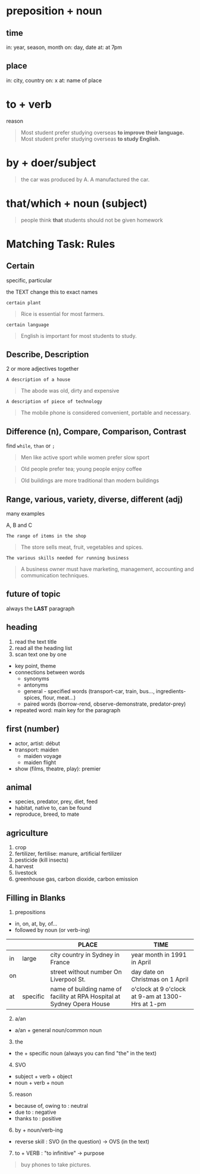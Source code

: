 # preposition + noun

## time

in: year, season, month
on: day, date
at: at 7pm

## place

in: city, country
on: x
at: name of place

# to + verb

reason

> Most student prefer studying overseas **to improve their language.**
> Most student prefer studying overseas **to study English.**

# by + doer/subject

> the car was produced by A.
> A manufactured the car.

# that/which + noun (subject)

> people think **that** students should not be given homework

# Matching Task: Rules

## Certain

specific, particular

the TEXT change this to exact names

`certain plant`

> Rice is essential for most farmers.

`certain language`

> English is important for most students to study.

## Describe, Description

2 or more adjectives together

`A description of a house`

> The abode was old, dirty and expensive

`A description of piece of technology`

> The mobile phone is considered convenient, portable and necessary.

## Difference (n), Compare, Comparison, Contrast

find `while`, `than` or `;`

> Men like active sport while women prefer slow sport

> Old people prefer tea; young people enjoy coffee

> Old buildings are more traditional than modern buildings

## Range, various, variety, diverse, different (adj)

many examples

A, B and C 

`The range of items in the shop`

> The store sells meat, fruit, vegetables and spices.

`The various skills needed for running business`

> A business owner must have marketing, management, accounting and communication techniques.

## future of topic

always the **LAST** paragraph

## heading

1. read the text title
2. read all the heading list
3. scan text one by one
  - key point, theme
  - connections between words
    - synonyms
    - antonyms
    - general - specified words (transport-car, train, bus..., ingredients-spices, flour, meat...)
    - paired words (borrow-rend, observe-demonstrate, predator-prey)
  - repeated word: main key for the paragraph

## first (number)

- actor, artist: début
- transport: maiden
  - maiden voyage
  - maiden flight
- show (films, theatre, play): premier

## animal

- species, predator, prey, diet, feed
- habitat, native to, can be found
- reproduce, breed, to mate

## agriculture

1. crop
2. fertilizer, fertilise: manure, artificial fertilizer
3. pesticide (kill insects)
4. harvest
5. livestock
6. greenhouse gas, carbon dioxide, carbon emission


## Filling in Blanks

1. prepositions

- in, on, at, by, of...
- followed by noun (or verb-ing)

|    |          | PLACE                                                                   | TIME                                             |
|----|----------|-------------------------------------------------------------------------|--------------------------------------------------|
| in | large    | city country in Sydney in France                                        | year month in 1991 in April                      |
| on |          | street without number On Liverpool St.                                  | day date on Christmas on 1 April                 |
| at | specific | name of building name of facility at RPA Hospital at Sydney Opera House | o'clock at 9 o'clock at 9-am at 1300-Hrs at 1-pm |

2. a/an

- a/an + general noun/common noun

3. the

- the + specific noun (always you can find "the" in the text)

4. SVO
  
- subject + verb + object
- noun + verb + noun

5. reason

- because of, owing to : neutral
- due to : negative
- thanks to : positive

6. by + noun/verb-ing

- reverse skill : SVO (in the question) -> OVS (in the text)

7. to + VERB : "to infinitive" -> purpose

> buy phones to take pictures.

